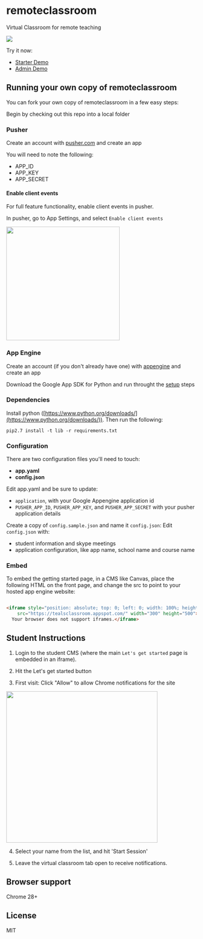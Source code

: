 # remoteclassroom
Virtual Classroom for remote teaching

![](http://tealsclassroom.appspot.com/images/screenshots/starterscreenshot.png)

Try it now:
* [Starter Demo](http://tealsclassroom.appspot.com/starter)
* [Admin Demo](http://tealsclassroom.appspot.com/admin)

## Running your own copy of remoteclassroom

You can fork your own copy of remoteclassroom in a few easy steps:

Begin by checking out this repo into a local folder

### Pusher

Create an account with [pusher.com](https://pusher.com/)
and create an app

You will need to note the following: 
* APP_ID
* APP_KEY
* APP_SECRET

#### Enable client events

For full feature functionality, enable client events in pusher. 

In pusher, go to App Settings, and select ```Enable client events```

<img src="http://tealsclassroom.appspot.com/images/screenshots/clientevents.png" width="300" />

### App Engine

Create an account (if you don't already have one) with [appengine](https://appengine.google.com)
and create an app

Download the Google App SDK for Python and run throught the [setup](https://cloud.google.com/sdk/docs/) steps

### Dependencies

Install python ([https://www.python.org/downloads/](https://www.python.org/downloads/)). Then run the following: 

```
pip2.7 install -t lib -r requirements.txt
```

### Configuration

There are two configuration files you'll need to touch: 
* **app.yaml**
* **config.json**

Edit app.yaml and be sure to update: 
* ```application```, with your Google Appengine application id
* ```PUSHER_APP_ID```, ```PUSHER_APP_KEY```, and ```PUSHER_APP_SECRET``` with your pusher application details

Create a copy of ```config.sample.json``` and name it ```config.json```:
Edit ```config.json``` with:
* student information and skype meetings
* application configuration, like app name, school name and course name

### Embed

To embed the getting started page, in a CMS like Canvas, place the following HTML on the front page, and change the src to point to your hosted app engine website: 

```HTML

<iframe style="position: absolute; top: 0; left: 0; width: 100%; height: 100%;" 
    src="https://tealsclassroom.appspot.com/" width="300" height="500">
  Your browser does not support iframes.</iframe>

``` 

## Student Instructions

1. Login to the student CMS (where the main ```Let's get started``` page is embedded in an iframe).

2. Hit the Let's get started button

3. First visit: Click "Allow" to allow Chrome notifications for the site
<img src="http://tealsclassroom.appspot.com/images/screenshots/chromenotifications.png" width="400" />

4. Select your name from the list, and hit 'Start Session' 

5. Leave the virtual classroom tab open to receive notifications.

## Browser support

Chrome 28+

## License

MIT
